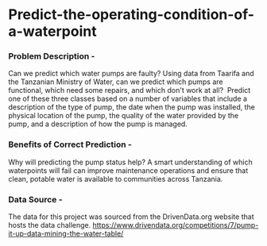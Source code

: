 # Predict-the-operating-condition-of-a-waterpoint

### Problem Description - 

Can we predict which water pumps are faulty?
Using data from Taarifa and the Tanzanian Ministry of Water, can we predict which pumps are functional, which need some repairs, and which don't work at all? 
Predict one of these three classes based on a number of variables that include a description of the type of pump, the date when the pump was installed, the physical location of the pump, the quality of the water provided by the pump, and a description of how the pump is managed.

### Benefits of Correct Prediction -

Why will predicting the pump status help?
A smart understanding of which waterpoints will fail can improve maintenance operations and ensure that clean, potable water is available to communities across Tanzania.

### Data Source - 

The data for this project was sourced from the DrivenData.org website that hosts the data challenge.
https://www.drivendata.org/competitions/7/pump-it-up-data-mining-the-water-table/
